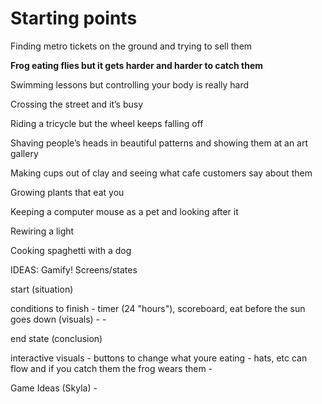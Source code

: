 # Starting points


Finding metro tickets on the ground and trying to sell them

**Frog eating flies but it gets harder and harder to catch them**

Swimming lessons but controlling your body is really hard

Crossing the street and it’s busy

Riding a tricycle but the wheel keeps falling off

Shaving people’s heads in beautiful patterns and showing them at an art gallery

Making cups out of clay and seeing what cafe customers say about them

Growing plants that eat you

Keeping a computer mouse as a pet and looking after it

Rewiring a light

Cooking spaghetti with a dog



IDEAS: 
Gamify! 
Screens/states

start (situation)

conditions to finish 
    - timer (24 "hours"), scoreboard, eat before the sun goes down (visuals) 
    - 
    - 

end state (conclusion)


interactive visuals 
    - buttons to change what youre eating
    - hats, etc can flow and if you catch them the frog wears them 
    - 



Game Ideas (Skyla) 
    - 